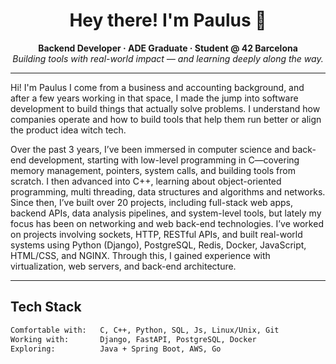 <h1 align="center">Hey there! I'm Paulus 👋</h1>

<p align="center">
  <b>Backend Developer · ADE Graduate · Student @ 42 Barcelona</b><br>
  <i>Building tools with real-world impact — and learning deeply along the way.</i>
</p>

---

Hi! I'm Paulus
I come from a business and accounting background, and after a few years working in that space, I made the jump into software development to build things that actually solve problems.
I understand how companies operate and how to build tools that help them run better or align the product idea witch tech.

Over the past 3 years, I’ve been immersed in computer science and back-end development, starting with low-level programming in C—covering memory management, pointers, system calls, and building tools from scratch. 
I then advanced into C++, learning about object-oriented programming, multi threading, data structures and algorithms and networks.
Since then, I’ve built over 20 projects, including full-stack web apps, backend APIs, data analysis pipelines, and system-level tools,
but lately my focus has been on networking and web back-end technologies. 
I’ve worked on projects involving sockets, HTTP, RESTful APIs, and built real-world systems using Python (Django), PostgreSQL, Redis, Docker, JavaScript, HTML/CSS, and NGINX. 
Through this, I gained experience with virtualization, web servers, and back-end architecture.

---

## Tech Stack

```bash
Comfortable with:   C, C++, Python, SQL, Js, Linux/Unix, Git
Working with:       Django, FastAPI, PostgreSQL, Docker
Exploring:          Java + Spring Boot, AWS, Go
